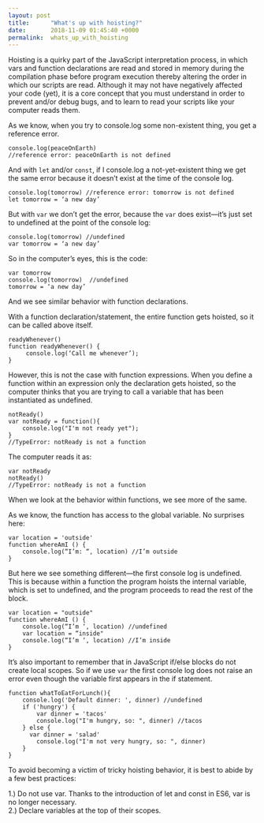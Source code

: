 ```yaml
---
layout: post
title:      "What's up with hoisting?"
date:       2018-11-09 01:45:40 +0000
permalink:  whats_up_with_hoisting
---
```



Hoisting is a quirky part of the JavaScript interpretation process, in which vars and function declarations are read and stored in memory during the compilation phase before program execution thereby altering the order in which our scripts are read. Although it may not have negatively affected your code (yet), it is a core concept that you must understand in order to prevent and/or debug bugs, and to learn to read your scripts like your computer reads them.

As we know, when you try to console.log some non-existent thing, you get a reference error.
```
console.log(peaceOnEarth) 
//reference error: peaceOnEarth is not defined
```

And with `let` and/or `const`, if I console.log a not-yet-existent thing we get the same error because it doesn’t exist at the time of the console log.
```
console.log(tomorrow) //reference error: tomorrow is not defined
let tomorrow = ‘a new day’
```

But with `var` we don’t get the error, because the `var` does exist—it’s just set to undefined at the point of the console log:
```
console.log(tomorrow) //undefined
var tomorrow = ‘a new day’
```

So in the computer’s eyes, this is the code:
```
var tomorrow
console.log(tomorrow)  //undefined 
tomorrow = ‘a new day’
```



And we see similar behavior with function declarations.

With a function declaration/statement, the entire function gets hoisted, so it can be called above itself.
```
readyWhenever()
function readyWhenever() {
     console.log(‘Call me whenever’);
}
```


However, this is not the case with function expressions. When you define a function within an expression only the declaration gets hoisted, so the computer thinks that you are trying to call a variable that has been instantiated as undefined.
```
notReady()
var notReady = function(){
    console.log("I'm not ready yet");
}
//TypeError: notReady is not a function
```

The computer reads it as:
```
var notReady
notReady()
//TypeError: notReady is not a function
```


When we look at the behavior within functions, we see more of the same.

As we know, the function has access to the global variable. No surprises here:
```
var location = 'outside'
function whereAmI () {
	console.log(“I’m: “, location) //I’m outside
}
```

But here we see something different—the first console log is undefined. This is because within a function the program hoists the internal variable, which is set to undefined, and the program proceeds to read the rest of the block.
```
var location = "outside"
function whereAmI () {
	console.log(“I’m ‘, location) //undefined
	var location = “inside"
	console.log(“I’m ‘, location) //I’m inside
}
```


It’s also important to remember that in JavaScript if/else blocks do not create local scopes. So if we use `var`  the first console log does not raise an error even though the variable first appears in the if statement.
```
function whatToEatForLunch(){
	console.log('Default dinner: ', dinner) //undefined
	if ('hungry') {
		var dinner = 'tacos'
		console.log("I'm hungry, so: ", dinner) //tacos
	} else {
	  var dinner = 'salad'
		console.log("I'm not very hungry, so: ", dinner)
	}
}
```

To avoid becoming a victim of tricky hoisting behavior, it is best to abide by a few best practices:                     

1.) Do not use var. Thanks to the introduction of let and const in ES6, var is no longer necessary.           
2.) Declare variables at the top of their scopes.
                                                                                                                     




















